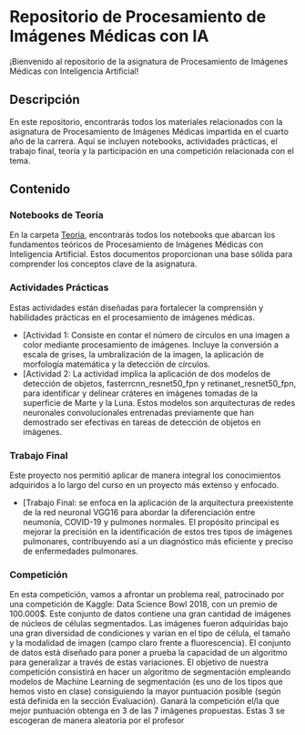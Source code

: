# Repositorio de Procesamiento de Imágenes Médicas con IA

¡Bienvenido al repositorio de la asignatura de Procesamiento de Imágenes Médicas con Inteligencia Artificial!

## Descripción
En este repositorio, encontrarás todos los materiales relacionados con la asignatura de Procesamiento de Imágenes Médicas impartida en el cuarto año de la carrera. Aquí se incluyen notebooks, actividades prácticas, el trabajo final, teoría y la participación en una competición relacionada con el tema.

## Contenido

### Notebooks de Teoría
En la carpeta [Teoria](/Teoria), encontrarás todos los notebooks que abarcan los fundamentos teóricos de Procesamiento de Imágenes Médicas con Inteligencia Artificial. Estos documentos proporcionan una base sólida para comprender los conceptos clave de la asignatura.

### Actividades Prácticas
Estas actividades están diseñadas para fortalecer la comprensión y habilidades prácticas  en el procesamiento de imágenes médicas.

- [Actividad 1: Consiste en contar el número de círculos en una imagen a color mediante procesamiento de imágenes. Incluye la conversión a escala de grises, la umbralización de la imagen, la aplicación de morfología matemática y la detección de círculos.
- [Actividad 2: La actividad implica la aplicación de dos modelos de detección de objetos, fasterrcnn_resnet50_fpn y retinanet_resnet50_fpn, para identificar y delinear cráteres en imágenes tomadas de la superficie de Marte y la Luna. Estos modelos son arquitecturas de redes neuronales convolucionales entrenadas previamente que han demostrado ser efectivas en tareas de detección de objetos en imágenes.

### Trabajo Final
Este proyecto nos permitió aplicar de manera integral los conocimientos adquiridos a lo largo del curso en un proyecto más extenso y enfocado.

- [Trabajo Final: se enfoca en la aplicación de la arquitectura preexistente de la red neuronal VGG16 para abordar la diferenciación entre neumonía, COVID-19 y pulmones normales. El propósito principal es mejorar la precisión en la identificación de estos tres tipos de imágenes pulmonares, contribuyendo así a un diagnóstico más eficiente y preciso de enfermedades pulmonares.

### Competición
En esta competición, vamos a afrontar un problema real, patrocinado por una competición de Kaggle: Data Science Bowl 2018, con un premio de 100.000$.
Este conjunto de datos contiene una gran cantidad de imágenes de núcleos de células segmentados. Las imágenes fueron adquiridas bajo una gran diversidad de condiciones y varían en el tipo de célula, el tamaño y la modalidad de imagen (campo claro frente a fluorescencia). El conjunto de datos está diseñado para poner a prueba la capacidad de un algoritmo para generalizar a través de estas variaciones.
El objetivo de nuestra competición consistirá en hacer un algoritmo de segmentación empleando modelos de Machine Learning de segmentación (es uno de los tipos que hemos visto en clase) consiguiendo la mayor puntuación posible (según está definida en la sección Evaluación).
Ganará la competición el/la que mejor puntuación obtenga en 3 de las 7 imágenes propuestas. Estas 3 se escogeran de manera aleatoria por el profesor

